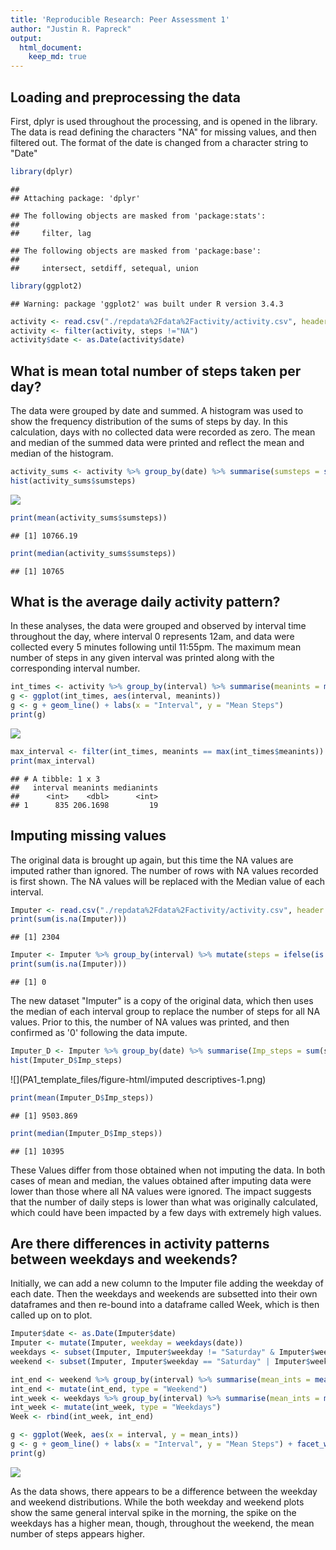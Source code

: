 ```yaml
---
title: 'Reproducible Research: Peer Assessment 1'
author: "Justin R. Papreck"
output:
  html_document:
    keep_md: true
---
```



## Loading and preprocessing the data
First, dplyr is used throughout the processing, and is opened in the library. The 
data is read defining the characters "NA" for missing values, and then filtered out. 
The format of the date is changed from a character string to "Date"


```r
library(dplyr)
```

```
## 
## Attaching package: 'dplyr'
```

```
## The following objects are masked from 'package:stats':
## 
##     filter, lag
```

```
## The following objects are masked from 'package:base':
## 
##     intersect, setdiff, setequal, union
```

```r
library(ggplot2)
```

```
## Warning: package 'ggplot2' was built under R version 3.4.3
```

```r
activity <- read.csv("./repdata%2Fdata%2Factivity/activity.csv", header = TRUE, na.strings = "NA")
activity <- filter(activity, steps !="NA")
activity$date <- as.Date(activity$date)
```


## What is mean total number of steps taken per day?
The data were grouped by date and summed. A histogram was used to show the frequency
distribution of the sums of steps by day. In this calculation, days with no collected
data were recorded as zero. The mean and median of the summed data were printed and
reflect the mean and median of the histogram. 




```r
activity_sums <- activity %>% group_by(date) %>% summarise(sumsteps = sum(steps), meansteps = mean(steps), medsteps = median(steps[steps>0]))
hist(activity_sums$sumsteps)
```

![](PA1_template_files/figure-html/descriptives-1.png)<!-- -->

```r
print(mean(activity_sums$sumsteps))
```

```
## [1] 10766.19
```

```r
print(median(activity_sums$sumsteps))
```

```
## [1] 10765
```

## What is the average daily activity pattern?
In these analyses, the data were grouped and observed by interval time throughout
the day, where interval 0 represents 12am, and data were collected every 5 minutes 
following until 11:55pm. The maximum mean number of steps in any given interval 
was printed along with the corresponding interval number. 



```r
int_times <- activity %>% group_by(interval) %>% summarise(meanints = mean(steps), medianints = median(steps))
g <- ggplot(int_times, aes(interval, meanints))
g <- g + geom_line() + labs(x = "Interval", y = "Mean Steps")
print(g)
```

![](PA1_template_files/figure-html/itervals-1.png)<!-- -->

```r
max_interval <- filter(int_times, meanints == max(int_times$meanints))
print(max_interval)
```

```
## # A tibble: 1 x 3
##   interval meanints medianints
##      <int>    <dbl>      <int>
## 1      835 206.1698         19
```

## Imputing missing values
The original data is brought up again, but this time the NA values are imputed 
rather than ignored. The number of rows with NA values recorded is first shown.
The NA values will be replaced with the Median value of each interval.  


```r
Imputer <- read.csv("./repdata%2Fdata%2Factivity/activity.csv", header = TRUE, na.strings = "NA")
print(sum(is.na(Imputer)))
```

```
## [1] 2304
```

```r
Imputer <- Imputer %>% group_by(interval) %>% mutate(steps = ifelse(is.na(steps), median(steps, na.rm = TRUE), steps))
print(sum(is.na(Imputer)))
```

```
## [1] 0
```

The new dataset "Imputer" is a copy of the original data, which then uses the median
of each interval group to replace the number of steps for all NA values. Prior to 
this, the number of NA values was printed, and then confirmed as '0' following the 
data impute. 


```r
Imputer_D <- Imputer %>% group_by(date) %>% summarise(Imp_steps = sum(steps))
hist(Imputer_D$Imp_steps)
```

![](PA1_template_files/figure-html/imputed descriptives-1.png)<!-- -->

```r
print(mean(Imputer_D$Imp_steps))
```

```
## [1] 9503.869
```

```r
print(median(Imputer_D$Imp_steps))
```

```
## [1] 10395
```

These Values differ from those obtained when not imputing the data. In both cases 
of mean and median, the values obtained after imputing data were lower than those
where all NA values were ignored. The impact suggests that the number of daily 
steps is lower than what was originally calculated, which could have been impacted 
by a few days with extremely high values. 

## Are there differences in activity patterns between weekdays and weekends?
Initially, we can add a new column to the Imputer file adding the weekday of each 
date. Then the weekdays and weekends are subsetted into their own dataframes and 
then re-bound into a dataframe called Week, which is then called up on to plot. 


```r
Imputer$date <- as.Date(Imputer$date)
Imputer <- mutate(Imputer, weekday = weekdays(date))
weekdays <- subset(Imputer, Imputer$weekday != "Saturday" & Imputer$weekday !="Sunday")
weekend <- subset(Imputer, Imputer$weekday == "Saturday" | Imputer$weekday =="Sunday")

int_end <- weekend %>% group_by(interval) %>% summarise(mean_ints = mean(steps), median_ints = median(steps))
int_end <- mutate(int_end, type = "Weekend")
int_week <- weekdays %>% group_by(interval) %>% summarise(mean_ints = mean(steps), median_ints = median(steps))
int_week <- mutate(int_week, type = "Weekdays")
Week <- rbind(int_week, int_end)

g <- ggplot(Week, aes(x = interval, y = mean_ints))
g <- g + geom_line() + labs(x = "Interval", y = "Mean Steps") + facet_wrap(~type, nrow=2)
print(g)
```

![](PA1_template_files/figure-html/weekdays-1.png)<!-- -->

As the data shows, there appears to be a difference between the weekday and weekend distributions. While the both weekday and weekend plots show the same general interval spike in the morning, the spike on the weekdays has a higher mean, though, throughout the weekend, the mean number of steps appears higher.  
